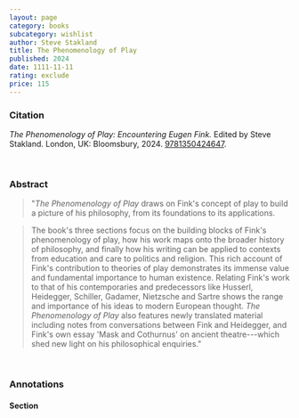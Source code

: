 ```yaml
---
layout: page
category: books
subcategory: wishlist
author: Steve Stakland
title: The Phenomenology of Play
published: 2024
date: 1111-11-11
rating: exclude
price: 115
---
```


### Citation

*The Phenomenology of Play: Encountering Eugen Fink.* Edited by Steve Stakland. London, UK: Bloomsbury, 2024. [9781350424647](https://www.bloomsbury.com/us/phenomenology-of-play-9781350424647/).

<br>

### Abstract

> "*The Phenomenology of Play* draws on Fink's concept of play to build a picture of his philosophy, from its foundations to its applications.

> The book's three sections focus on the building blocks of Fink's phenomenology of play, how his work maps onto the broader history of philosophy, and finally how his writing can be applied to contexts from education and care to politics and religion. This rich account of Fink's contribution to theories of play demonstrates its immense value and fundamental importance to human existence. Relating Fink's work to that of his contemporaries and predecessors like Husserl, Heidegger, Schiller, Gadamer, Nietzsche and Sartre shows the range and importance of his ideas to modern European thought. *The Phenomenology of Play* also features newly translated material including notes from conversations between Fink and Heidegger, and Fink's own essay 'Mask and Cothurnus' on ancient theatre---which shed new light on his philosophical enquiries."

<br>

### Annotations

#### Section

<br>
